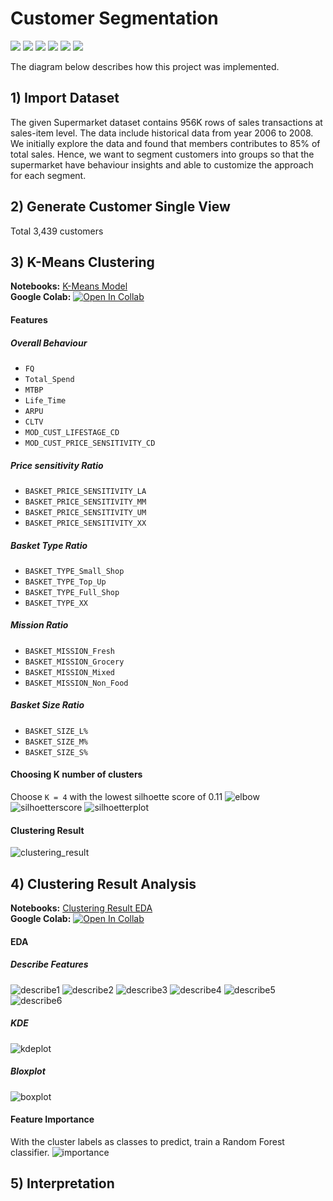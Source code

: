 # Customer Segmentation
[![](https://img.shields.io/badge/-K--Means-blue)](#) [![](https://img.shields.io/badge/-DAX-blue)](#) [![](https://img.shields.io/badge/-Python-blue)](#) [![](https://img.shields.io/badge/-Google--Colab-blue)](#) [![](https://img.shields.io/badge/-Power--BI-blue)](#) [![](https://img.shields.io/badge/-Dashboard-blue)](#)

The diagram below describes how this project was implemented.


## 1) Import Dataset
The given Supermarket dataset contains 956K rows of sales transactions at sales-item level. The data include historical data from year 2006 to 2008.
We initially explore the data and found that members contributes to 85% of total sales. Hence, we want to segment customers into groups so that the supermarket have behaviour insights and able to customize the approach for each segment. 


## 2) Generate Customer Single View
Total 3,439 customers
## 3) K-Means Clustering
**Notebooks:** [K-Means Model](./Revise_of_Supermarket_Clustering.ipynb)  
**Google Colab:** [![Open In Collab](https://colab.research.google.com/assets/colab-badge.svg)](https://colab.research.google.com/github/jane-russ/MADT8101/blob/main/2.Basic%20Customer%20Analytics%20%26%20Single%20Customer%20View/Revise_of_Supermarket_Clustering.ipynb)
#### Features
##### Overall Behaviour
* `FQ`
* `Total_Spend`
* `MTBP`
* `Life_Time`
* `ARPU`
* `CLTV`
* `MOD_CUST_LIFESTAGE_CD`
* `MOD_CUST_PRICE_SENSITIVITY_CD`
##### Price sensitivity Ratio
* `BASKET_PRICE_SENSITIVITY_LA`
* `BASKET_PRICE_SENSITIVITY_MM`
* `BASKET_PRICE_SENSITIVITY_UM`
* `BASKET_PRICE_SENSITIVITY_XX`
##### Basket Type Ratio
* `BASKET_TYPE_Small_Shop`
* `BASKET_TYPE_Top_Up`
* `BASKET_TYPE_Full_Shop`
* `BASKET_TYPE_XX`
##### Mission Ratio
* `BASKET_MISSION_Fresh`
* `BASKET_MISSION_Grocery`
* `BASKET_MISSION_Mixed`
* `BASKET_MISSION_Non_Food`
##### Basket Size Ratio
* `BASKET_SIZE_L%`
* `BASKET_SIZE_M%`
* `BASKET_SIZE_S%` 
 
#### Choosing K number of clusters
Choose `K = 4` with the lowest silhoette score of 0.11
![elbow](./elbow.png)
![silhoetterscore](./silhoetterscore_compare.PNG)
![silhoetterplot](./silhoetterplot_K4.png)

#### Clustering Result
![clustering_result](./clustering_result.png)

## 4) Clustering Result Analysis
**Notebooks:** [Clustering Result EDA](./Revise_Clustering_Result.ipynb)  
**Google Colab:** [![Open In Collab](https://colab.research.google.com/assets/colab-badge.svg)](https://colab.research.google.com/github/jane-russ/MADT8101/blob/main/2.Basic%20Customer%20Analytics%20%26%20Single%20Customer%20View/Revise_Clustering_Result.ipynb)

#### EDA
##### Describe Features
![describe1](./Features_Describe_Buying1.PNG)
![describe2](./Features_Describe_Buying2.PNG)
![describe3](./Features_Describe_PriceSensitivity.PNG)
![describe4](./Features_Describe_BasketType.PNG)
![describe5](./Features_Describe_MIssion.PNG)
![describe6](./Features_Describe_Size.PNG)
##### KDE
![kdeplot](./Features_KDE.png)
##### Bloxplot
![boxplot](./Features_Boxplot.png)
#### Feature Importance
With the cluster labels as classes to predict, train a Random Forest classifier.
![importance](./Features_Importance.png) 
## 5) Interpretation
